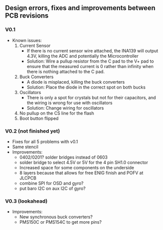 ## Design errors, fixes and improvements between PCB revisions

### V0.1

-   Known issues:
    1. Current Sensor
        - If there is no current sensor wire attached, the INA139 will output 4.3V, killing the ADC and potentially the Microcontroller
        - Solution: Wire a pullup resistor from the C pad to the V+ pad to ensure that the measured current is 0 rather than infinity when there is nothing attached to the C pad.
    2. Buck Converters
        - A diode is misplaced, killing the buck converters
        - Solution: Place the diode in the correct spot on both bucks
    3. Oscillators
        - There is only a spot for crystals but not for their capacitors, and the wiring is wrong for use with oscillators
        - Solution: Change wiring for oscillators
    4. No pullup on the CS line for the flash
    5. Boot button flipped

### V0.2 (not finished yet)

-   Fixes for all 5 problems with v0.1
-   Same stencil
-   Improvements:
    -   0402/0201? solder bridges instead of 0603
    -   solder bridge to select 4.5V or 5V for the 4 pin SH1.0 connector
    -   Increased space for some components on the underside
    -   8 layers because that allows for free ENIG finish and POFV at JLCPCB
    -   combine SPI for OSD and gyro?
    -   put baro I2C on aux I2C of gyro?

### V0.3 (lookahead)

-   Improvements:
    -   New synchronous buck converters?
    -   PMS150C or PMS154C to get more pins?
